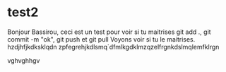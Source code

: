 # test2

Bonjour Bassirou, ceci est un test pour voir si tu maitrises git add ., git commit -m "ok", git push et git pull
Voyons voir si tu le maitrises.
hzdjhfjkdksklqdn
zpfegrehjkdlsmq`dfmlkgdklmzqzelfrgnkdslmqlemfklrgn

vghvghhgv
